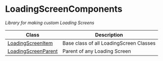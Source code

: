# LoadingScreenComponents

*Library for making custom Loading Screens*

Class | Description
----- | -----------
[LoadingScreenItem](APIs\LoadingScreenComponents\Classes\LoadingScreenItem.md) | Base class of all LoadingScreen Classes
[LoadingScreenParent](APIs\LoadingScreenComponents\Classes\LoadingScreenParent.md) | Parent of any Loading Screen